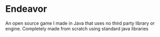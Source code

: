 Endeavor
========

An open source game I made in Java that uses no third party library or engine. Completely made from scratch using standard java libraries
